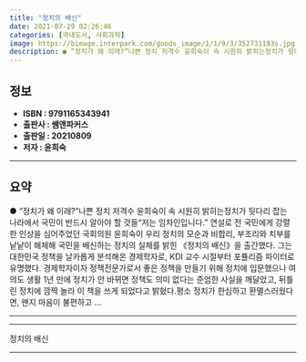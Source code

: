 ```yaml
---
title: "정치의 배신"
date: 2021-07-29 02:26:46
categories: [국내도서, 사회과학]
image: https://bimage.interpark.com/goods_image/1/1/9/3/352731193s.jpg
description: ● “정치가 왜 이래?”나쁜 정치 저격수 윤희숙이 속 시원히 밝히는정치가 뒷다리 잡는 나라에서 국민이 반드시 알아야 할 것들“저는 임차인입니다.” 연설로 전 국민에게 강렬한 인상을 심어주었던 국회의원 윤희숙이 우리 정치의 모순과 비합리, 부조리와 치부를 낱낱이 해체해 국민을 배신하는
---
```


## **정보**

- **ISBN : 9791165343941**
- **출판사 : 쌤앤파커스**
- **출판일 : 20210809**
- **저자 : 윤희숙**

------



## **요약**

●  “정치가 왜 이래?”나쁜 정치 저격수 윤희숙이 속 시원히 밝히는정치가 뒷다리 잡는 나라에서 국민이 반드시 알아야 할 것들“저는 임차인입니다.” 연설로 전 국민에게 강렬한 인상을 심어주었던 국회의원 윤희숙이 우리 정치의 모순과 비합리, 부조리와 치부를 낱낱이 해체해 국민을 배신하는 정치의 실체를 밝힌 《정치의 배신》을 출간했다. 그는 대한민국 정책을 날카롭게 분석해온 경제학자로, KDI 교수 시절부터 포퓰리즘 파이터로 유명했다. 경제학자이자 정책전문가로서 좋은 정책을 만들기 위해 정치에 입문했으나 여의도 생활 1년 만에 정치가 안 바뀌면 정책도 의미 없다는 준엄한 사실을 깨달았고, 뒤틀린 정치에 깜짝 놀라 이 책을 쓰게 되었다고 밝혔다.평소 정치가 한심하고 환멸스러웠다면, 왠지 마음이 불편하고 ...

------



------


정치의 배신 

------


